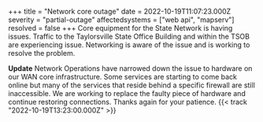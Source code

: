 +++
title = "Network core outage"
date = 2022-10-19T11:07:23.000Z
severity = "partial-outage"
affectedsystems = ["web api", "mapserv"]
resolved = false
+++
Core equipment for the State Network is having issues. Traffic to the Taylorsville State Office Building and within the TSOB are experiencing issue. Networking is aware of the issue and is working to resolve the problem.

**Update** Network Operations have narrowed down the issue to hardware on our WAN core infrastructure. Some services are starting to come back online but many of the services that reside behind a specific firewall are still inaccessible. We are working to replace the faulty piece of hardware and continue restoring connections. Thanks again for your patience.
{{< track "2022-10-19T13:23:00.000Z" >}}
